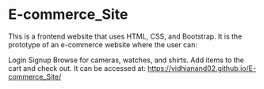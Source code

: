 # E-commerce_Site
This is a frontend website that uses HTML, CSS, and Bootstrap. It is the prototype of an e-commerce website where the user can:

Login
Signup
Browse for cameras, watches, and shirts.
Add items to the cart and check out. 
It can be accessed at: https://vidhianand02.github.io/E-commerce_Site/
